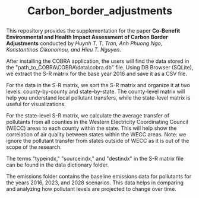 # <p align=center> Carbon_border_adjustments


This repository provides the supplementation for the paper **Co-Benefit Environmental and Health Impact Assessment of Carbon Border Adjustments** conducted by *Huynh T. T. Tran,  Anh Phuong Ngo, 
 Konstantinos Oikonomou,  and Hieu T. Nguyen*.

After installing the COBRA application, the users will find the data stored in the "path_to_COBRA\COBRA\data\cobra.db" file. Using DB Browser (SQLite), we extract the S-R matrix for the base year 2016 and save it as a CSV file.

For the data in the S-R matrix, we sort the S-R matrix and organize it at two levels: county-by-county and state-by-state. The county-level matrix will help you understand local pollutant transfers, while the state-level matrix is useful for visualizations.

For the state-level S-R matrix, we calculate the average transfer of pollutants from all counties in the Western Electricity Coordinating Council (WECC) areas to each county within the state. This will help show the correlation of air quality between states within the WECC areas. Note: we ignore the pollutant transfer from states outside of WECC as it is out of the scope of the research.

The terms "typeindx," "sourceindx," and "destindx" in the S-R matrix file can be found in the data dictionary folder.

The emissions folder contains the baseline emissions data for pollutants for the years 2016, 2023, and 2028 scenarios. This data helps in comparing and analyzing how pollutant levels are projected to change over time.
 
